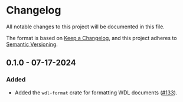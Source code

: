 # Changelog

All notable changes to this project will be documented in this file.

The format is based on [Keep a Changelog](https://keepachangelog.com/en/1.1.0/),
and this project adheres to [Semantic Versioning](https://semver.org/spec/v2.0.0.html).

## 0.1.0 - 07-17-2024

### Added

* Added the `wdl-format` crate for formatting WDL documents ([#133](https://github.com/stjude-rust-labs/wdl/pull/133)).
